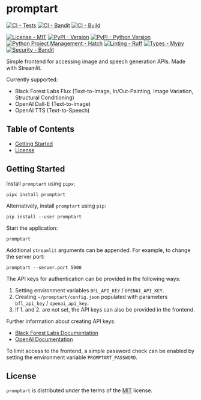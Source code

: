# promptart

[![CI - Tests](https://github.com/manuelkonrad/promptart/actions/workflows/tests.yml/badge.svg)](https://github.com/manuelkonrad/promptart/actions/workflows/tests.yml)
[![CI - Bandit](https://github.com/manuelkonrad/promptart/actions/workflows/bandit.yml/badge.svg)](https://github.com/manuelkonrad/promptart/actions/workflows/bandit.yml)
[![CI - Build](https://github.com/manuelkonrad/promptart/actions/workflows/build.yml/badge.svg)](https://github.com/manuelkonrad/promptart/actions/workflows/build.yml)

[![License - MIT](https://img.shields.io/badge/license-MIT-blue.svg)](https://spdx.org/licenses/MIT.html)
[![PyPI - Version](https://img.shields.io/pypi/v/promptart.svg)](https://pypi.org/project/promptart)
[![PyPI - Python Version](https://img.shields.io/pypi/pyversions/promptart.svg)](https://pypi.org/project/promptart)
[![Python Project Management - Hatch](https://img.shields.io/badge/%F0%9F%A5%9A-Hatch-4051b5.svg)](https://github.com/pypa/hatch)
[![Linting - Ruff](https://img.shields.io/endpoint?url=https://raw.githubusercontent.com/astral-sh/ruff/main/assets/badge/v2.json)](https://github.com/astral-sh/ruff)
[![Types - Mypy](https://img.shields.io/badge/types-Mypy-blue.svg)](https://github.com/python/mypy)
[![Security - Bandit](https://img.shields.io/badge/security-Bandit-yellow.svg)](https://github.com/PyCQA/bandit)

Simple frontend for accessing image and speech generation APIs. Made with Streamlit.

Currently supported:

- Black Forest Labs Flux (Text-to-Image, In/Out-Painting, Image Variation, Structural Conditioning)
- OpenAI Dall-E (Text-to-Image)
- OpenAI TTS (Text-to-Speech)

## Table of Contents

- [Getting Started](#getting_started)
- [License](#license)

## Getting Started

Install `promptart` using `pipx`:

```console
pipx install promptart
```

Alternatively, install `promptart` using `pip`:

```console
pip install --user promptart
```

Start the application:

```console
promptart
```

Additional `streamlit` arguments can be appended. For example, to change the server port:

```console
promptart --server.port 5000
```

The API keys for authentication can be provided in the following ways:

1. Setting environment variables `BFL_API_KEY` / `OPENAI_API_KEY`.
2. Creating `~/promptart/config.json` populated with parameters `bfl_api_key` / `openai_api_key`.
3. If 1. and 2. are not set, the API keys can also be provided in the frontend.

Further information about creating API keys:

- [Black Forest Labs Documentation](https://docs.bfl.ml/quick_start/create_account)
- [OpenAI Documentation](https://platform.openai.com/docs/quickstart)

To limit access to the frontend, a simple password check can be enabled by
setting the environment variable `PROMPTART_PASSWORD`.

## License

`promptart` is distributed under the terms of the [MIT](https://spdx.org/licenses/MIT.html) license.
